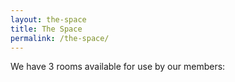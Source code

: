 ```yaml
---
layout: the-space
title: The Space
permalink: /the-space/
---
```


We have 3 rooms available for use by our members: